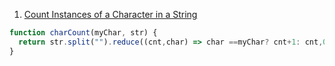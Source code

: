 1. [Count Instances of a Character in a String](https://edabit.com/challenge/kbFhwaDyrd79JrgeB) 
 ```javascript
 function charCount(myChar, str) {
   return str.split("").reduce((cnt,char) => char ==myChar? cnt+1: cnt,0);
}
